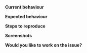 **Current behaviour**
<!-- How the bug manifests. -->

**Expected behaviour**
<!-- Behaviour would be without the bug. -->

**Steps to reproduce**

**Screenshots**
<!--Please include relevant Screenshots related to the bug or the feature request. -->

**Would you like to work on the issue?**
<!-- Please let us know if you can work on it or the issue should be assigned to someone else. -->

